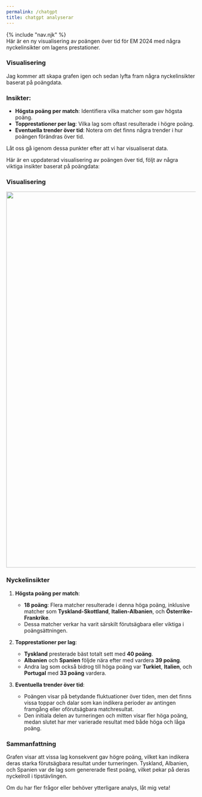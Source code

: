 ```yaml
---
permalink: /chatgpt
title: chatgpt analyserar
---
```

<!DOCTYPE html>
<html lang="en">
  <head>
    <meta charset="UTF-8" />
    <meta name="viewport" content="width=device-width, initial-scale=1.0" />
    <title>Tips</title>
  </head>
  <body>
    {% include "nav.njk" %}
    <br />
   Här är en ny visualisering av poängen över tid för EM 2024 med några nyckelinsikter om lagens prestationer.

### Visualisering

Jag kommer att skapa grafen igen och sedan lyfta fram några nyckelinsikter baserat på poängdata.

### Insikter:
- **Högsta poäng per match**: Identifiera vilka matcher som gav högsta poäng.
- **Topprestationer per lag**: Vilka lag som oftast resulterade i högre poäng.
- **Eventuella trender över tid**: Notera om det finns några trender i hur poängen förändras över tid.

Låt oss gå igenom dessa punkter efter att vi har visualiserat data.

Här är en uppdaterad visualisering av poängen över tid, följt av några viktiga insikter baserat på poängdata:

### Visualisering
<img src="/assets/media/euro24/emtrend.jpg" width=1000px>

### Nyckelinsikter

1. **Högsta poäng per match**:
   - **18 poäng**: Flera matcher resulterade i denna höga poäng, inklusive matcher som **Tyskland-Skottland**, **Italien-Albanien**, och **Österrike-Frankrike**.
   - Dessa matcher verkar ha varit särskilt förutsägbara eller viktiga i poängsättningen.

2. **Topprestationer per lag**:
   - **Tyskland** presterade bäst totalt sett med **40 poäng**.
   - **Albanien** och **Spanien** följde nära efter med vardera **39 poäng**.
   - Andra lag som också bidrog till höga poäng var **Turkiet**, **Italien**, och **Portugal** med **33 poäng** vardera.

3. **Eventuella trender över tid**:
   - Poängen visar på betydande fluktuationer över tiden, men det finns vissa toppar och dalar som kan indikera perioder av antingen framgång eller oförutsägbara matchresultat.
   - Den initiala delen av turneringen och mitten visar fler höga poäng, medan slutet har mer varierade resultat med både höga och låga poäng.

### Sammanfattning

Grafen visar att vissa lag konsekvent gav högre poäng, vilket kan indikera deras starka förutsägbara resultat under turneringen. Tyskland, Albanien, och Spanien var de lag som genererade flest poäng, vilket pekar på deras nyckelroll i tipstävlingen.

Om du har fler frågor eller behöver ytterligare analys, låt mig veta!
  </body>
</html>



